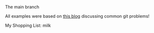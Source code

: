 The main branch

All examples were based on [this blog](https://www.codementor.io/@citizen428/git-tutorial-10-common-git-problems-and-how-to-fix-them-aajv0katd) discussing common git problems!

My Shopping List:
milk
